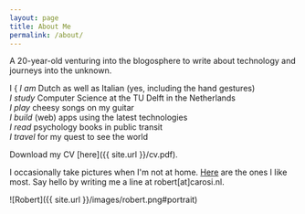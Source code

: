 ```yaml
---
layout: page
title: About Me
permalink: /about/
---
```


A 20-year-old venturing into the blogosphere to write about technology and journeys into the unknown.

<p class="verbs">
<span class="i">I</span>
<span class="bracket">{</span>
<i><span class="i-verb">I </span>am</i> Dutch as well as Italian (yes, including the hand gestures)<br />
<i><span class="i-verb">I </span>study</i> Computer Science at the TU Delft in the Netherlands<br />
<i><span class="i-verb">I </span>play</i> cheesy songs on my guitar<br />
<i><span class="i-verb">I </span>build</i> (web) apps using the latest technologies<br />
<i><span class="i-verb">I </span>read</i> psychology books in public transit<br />
<i><span class="i-verb">I </span>travel</i> for my quest to see the world
</p>

Download my CV [here]({{ site.url }}/cv.pdf).

<!-- Many thanks to [John Otander](http://johnotander.com) for making [Pixyll](https://github.com/johnotander/pixyll). -->

<p class"sixty">I occasionally take pictures when I'm not at home. <a href="https://instagram.com/robertcarosi/">Here</a> are the ones I like most. Say hello by writing me a line at robert[at]carosi.nl.</p>

![Robert]({{ site.url }}/images/robert.png#portrait)

